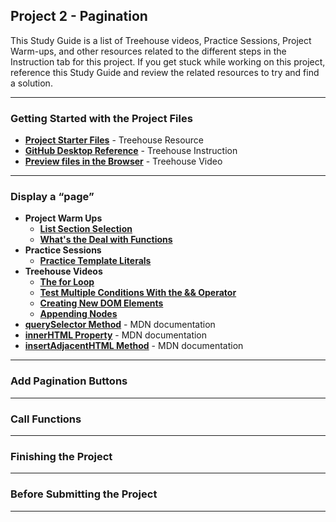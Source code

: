<!--TODO Project name will need to be sync'd across all resources -->
## Project 2 - Pagination

This Study Guide is a list of Treehouse videos, Practice Sessions, Project Warm-ups, and other resources related to the different steps in the Instruction tab for this project. If you get stuck while working on this project, reference this Study Guide and review the related resources to try and find a solution.

---

### Getting Started with the Project Files
<!--TODO insert link to starter files below -->
* **[Project Starter Files]()** - Treehouse Resource
* **[GitHub Desktop Reference](https://teamtreehouse.com/library/github-desktop-reference-2)** - Treehouse Instruction
* **[Preview files in the Browser](https://teamtreehouse.com/library/preview-files-in-a-browser)** - Treehouse Video

---

### Display a “page”

* **Project Warm Ups**
  * **[List Section Selection](https://teamtreehouse.com/library/fsjs-project-warm-up-list-section-selection)**
  * **[What's the Deal with Functions](https://teamtreehouse.com/library/fsjs-project-warm-up-whats-the-deal-with-functions)**
* **Practice Sessions**
  * **[Practice Template Literals](https://teamtreehouse.com/library/practice-template-literals)**
* **Treehouse Videos**
  * **[The for Loop](https://teamtreehouse.com/library/the-for-loop)**
  * **[Test Multiple Conditions With the && Operator](https://teamtreehouse.com/library/test-multiple-conditions-with-the-operator)**
  * **[Creating New DOM Elements](https://teamtreehouse.com/library/creating-new-dom-elements)**
  * **[Appending Nodes](https://teamtreehouse.com/library/appending-nodes)**
* **[querySelector Method](https://developer.mozilla.org/en-US/docs/Web/API/Document/querySelector)** - MDN documentation
* **[innerHTML Property](https://developer.mozilla.org/en-US/docs/Web/API/Element/innerHTML)** - MDN documentation
* **[insertAdjacentHTML Method](https://developer.mozilla.org/en-US/docs/Web/API/Element/insertAdjacentHTML)** - MDN documentation

---

### Add Pagination Buttons

---

### Call Functions

---

### Finishing the Project

---

### Before Submitting the Project

---
